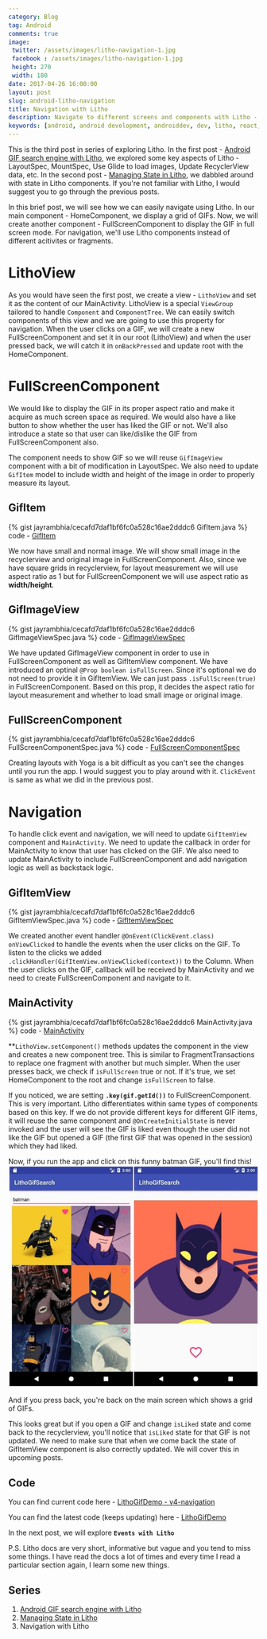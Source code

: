 ```yaml
---
category: Blog
tag: Android
comments: true
image:
 twitter: /assets/images/litho-navigation-1.jpg
 facebook : /assets/images/litho-navigation-1.jpg
 height: 270
 width: 180
date: 2017-04-26 16:00:00
layout: post
slug: android-litho-navigation
title: Navigation with Litho
description: Navigate to different screens and components with Litho - Android
keywords: [android, android development, androiddev, dev, litho, react, ui, gif, gifs, search, engine, facebook, open source, recyclerview with Litho, props in Litho, state in Litho, navigation with Litho]
---
```


This is the third post in series of exploring Litho. In the first post - [Android GIF search engine with Litho](/blog/android-litho-gifs), we explored some key aspects of Litho - LayoutSpec, MountSpec, Use Glide to load images, Update RecyclerView data, etc. In the second post - [Managing State in Litho](/blog/android-litho-state), we dabbled around with state in Litho components. If you're not familiar with Litho, I would suggest you to go through the previous posts.

In this brief post, we will see how we can easily navigate using Litho. In our main component - HomeComponent, we display a grid of GIFs. Now, we will create another component - FullScreenComponent to display the GIF in full screen mode. For navigation, we'll use Litho components instead of different acitivites or fragments.

# LithoView
As you would have seen the first post, we create a view - `LithoView` and set it as the content of our MainActivity. LithoView is a special `ViewGroup` tailored to handle `Component` and `ComponentTree`. We can easily switch components of this view and we are going to use this property for navigation. When the user clicks on a GIF, we will create a new FullScreenComponent and set it in our root (LithoView) and when the user pressed back, we will catch it in `onBackPressed` and update root with the HomeComponent.

# FullScreenComponent
We would like to display the GIF in its proper aspect ratio and make it acquire as much screen space as required. We would also have a like button to show whether the user has liked the GIF or not. We'll also introduce a state so that user can like/dislike the GIF from FullScreenComponent also.

The component needs to show GIF so we will reuse `GifImageView` component with a bit of modification in LayoutSpec. We also need to update `GifItem` model to include width and height of the image in order to properly measure its layout.

## GifItem
{% gist jayrambhia/cecafd7daf1bf6fc0a528c16ae2dddc6 GifItem.java %}
code - [GifItem](https://github.com/jayrambhia/LithoGifSearch/blob/v4-navigation/app/src/main/java/com/fenchtose/lithogifsearch/models/GifItem.java)

We now have small and normal image. We will show small image in the recyclerview and original image in FullScreenComponent. Also, since we have square grids in recyclerview, for layout measurement we will use aspect ratio as 1 but for FullScreenComponent we will use aspect ratio as **width/height**.

## GifImageView
{% gist jayrambhia/cecafd7daf1bf6fc0a528c16ae2dddc6 GifImageViewSpec.java %}
code - [GifImageViewSpec](https://github.com/jayrambhia/LithoGifSearch/blob/v4-navigation/app/src/main/java/com/fenchtose/lithogifsearch/components/GifImageViewSpec.java)

We have updated GifImageView component in order to use in FullScreenComponent as well as GifItemView component. We have introduced an optinal `@Prop boolean isFullScreen`. Since it's optional we do not need to provide it in GifItemView. We can just pass `.isFullScreen(true)` in FullScreenComponent. Based on this prop, it decides the aspect ratio for layout measurement and whether to load small image or original image.

## FullScreenComponent
{% gist jayrambhia/cecafd7daf1bf6fc0a528c16ae2dddc6 FullScreenComponentSpec.java %}
code - [FullScreenComponentSpec](https://github.com/jayrambhia/LithoGifSearch/blob/v4-navigation/app/src/main/java/com/fenchtose/lithogifsearch/components/FullScreenComponentSpec.java)

Creating layouts with Yoga is a bit difficult as you can't see the changes until you run the app. I would suggest you to play around with it. `ClickEvent` is same as what we did in the previous post.

# Navigation
To handle click event and navigation, we will need to update `GifItemView` component and `MainActivity`. We need to update the callback in order for MainActivity to know that user has clicked on the GIF. We also need to update MainActivity to include FullScreenComponent and add navigation logic as well as backstack logic.

## GifItemView
{% gist jayrambhia/cecafd7daf1bf6fc0a528c16ae2dddc6 GifItemViewSpec.java %}
code - [GifItemViewSpec](https://github.com/jayrambhia/LithoGifSearch/blob/v4-navigation/app/src/main/java/com/fenchtose/lithogifsearch/components/GifImageViewSpec.java)

We created another event handler `@OnEvent(ClickEvent.class) onViewClicked` to handle the events when the user clicks on the GIF. To listen to the clicks we added `.clickHandler(GifItemView.onViewClicked(context))` to the Column. When the user clicks on the GIF, callback will be received by MainActivity and we need to create FullScreenComponent and navigate to it.

## MainActivity
{% gist jayrambhia/cecafd7daf1bf6fc0a528c16ae2dddc6 MainActivity.java %}
code - [MainActivity](https://github.com/jayrambhia/LithoGifSearch/blob/v4-navigation/app/src/main/java/com/fenchtose/lithogifsearch/MainActivity.java)

**`LithoView.setComponent()` methods updates the component in the view and creates a new component tree. This is similar to FragmentTransactions to replace one fragment with another but much simpler. When the user presses back, we check if `isFullScreen` true or not. If it's true, we set HomeComponent to the root and change `isFullScreen` to false.

If you noticed, we are setting **`.key(gif.getId())`** to FullScreenComponent. This is very important. Litho differentiates within same types of components based on this key. If we do not provide different keys for different GIF items, it will reuse the same component and `@OnCreateInitialState` is never invoked and the user will see the GIF is liked even though the user did not like the GIF but opened a GIF (the first GIF that was opened in the session) which they had liked.

Now, if you run the app and click on this funny batman GIF, you'll find this!
![Litho Navigation](/assets/images/litho-navigation-1.jpg)

And if you press back, you're back on the main screen which shows a grid of GIFs.

This looks great but if you open a GIF and change `isLiked` state and come back to the recyclerview, you'll notice that `isLiked` state for that GIF is not updated. We need to make sure that when we come back the state of GifItemView component is also correctly updated. We will cover this in upcoming posts.

## Code

You can find current code here - [LithoGifDemo - v4-navigation](https://github.com/jayrambhia/LithoGifSearch/tree/v4-navigation)

You can find the latest code (keeps updating) here - [LithoGifDemo](https://github.com/jayrambhia/LithoGifSearch)

In the next post, we will explore **`Events with Litho`**

P.S. Litho docs are very short, informative but vague and you tend to miss some things. I have read the docs a lot of times and every time I read a particular section again, I learn some new things.

## Series

 1. [Android GIF search engine with Litho](/blog/android-litho-gifs)
 2. [Managing State in Litho](/blog/android-litho-state)
 3. Navigation with Litho